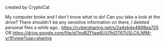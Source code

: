 created by CryptoCat

My computer broke and I don't know what to do! Can you take a look at the drive? There shouldn't be any sensitive information on there, I deleted personal files a while ago..
https://cybersharing.net/s/2a4eb4e4898ea705 OR https://drive.google.com/file/d/1nqBZFtaw6UU1hiDT67USLCtLNfM-yr1f/view?usp=sharing
